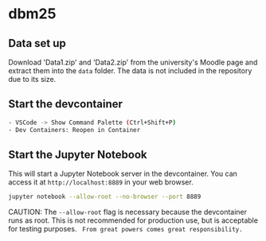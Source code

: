 # dbm25

## Data set up
Download 'Data1.zip' and 'Data2.zip' from the university's Moodle page and extract them into the `data` folder. The data is not included in the repository due to its size.

## Start the devcontainer

```bash
- VSCode -> Show Command Palette (Ctrl+Shift+P)
- Dev Containers: Reopen in Container
```

## Start the Jupyter Notebook

This will start a Jupyter Notebook server in the devcontainer. You can access it at `http://localhost:8889` in your web browser.
```bash
jupyter notebook --allow-root --no-browser --port 8889
```
CAUTION: The `--allow-root` flag is necessary because the devcontainer runs as root. This is not recommended for production use, but is acceptable for testing purposes.
` From great powers comes great responsibility.`
